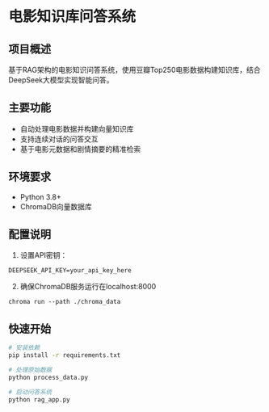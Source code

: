 # 电影知识库问答系统

## 项目概述
基于RAG架构的电影知识问答系统，使用豆瓣Top250电影数据构建知识库，结合DeepSeek大模型实现智能问答。

## 主要功能
- 自动处理电影数据并构建向量知识库
- 支持连续对话的问答交互
- 基于电影元数据和剧情摘要的精准检索

## 环境要求
- Python 3.8+
- ChromaDB向量数据库

## 配置说明
1. 设置API密钥：
```
DEEPSEEK_API_KEY=your_api_key_here
```
2. 确保ChromaDB服务运行在localhost:8000
```
chroma run --path ./chroma_data
```

## 快速开始
```bash
# 安装依赖
pip install -r requirements.txt

# 处理原始数据
python process_data.py

# 启动问答系统
python rag_app.py
```

